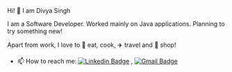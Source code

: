 Hi! 👋 I am Divya Singh

I am a Software Developer. Worked mainly on Java applications. 
Planning to try something new! 

Apart from work, I love to :doughnut: eat, cook, :airplane: travel and :handbag: shop!

- 📫 How to reach me: [![Linkedin Badge](https://img.shields.io/badge/-LinkedIn-blue?style=flat-square&logo=Linkedin&logoColor=white&link=https://www.https://www.linkedin.com/in/divya-singh-439a30b0/)](https://www.linkedin.com/in/divya-singh-439a30b0/) , [![Gmail Badge](https://img.shields.io/badge/-Gmail-c14438?style=flat-square&logo=Gmail&logoColor=white&link=mailto:singh4divya2005@gmail.com)](mailto:singh4divya2005@gmail.com)

